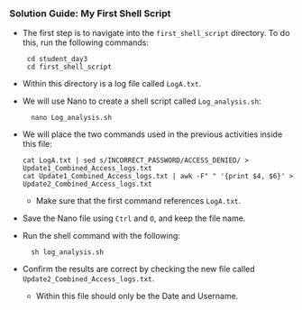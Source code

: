 ### Solution Guide: My First Shell Script

- The first step is to navigate into the `first_shell_script` directory. To do this, run the following commands:
 
       cd student_day3
       cd first_shell_script
       
- Within this directory is a log file called `LogA.txt`.  

- We will use Nano to create a shell script called `Log_analysis.sh`:

        nano Log_analysis.sh
        
- We will place the two commands used in the previous activities inside this file:

      cat LogA.txt | sed s/INCORRECT_PASSWORD/ACCESS_DENIED/ > Update1_Combined_Access_logs.txt
      cat Update1_Combined_Access_logs.txt | awk -F" " '{print $4, $6}' > Update2_Combined_Access_logs.txt
      
      
    - Make sure that the first command references `LogA.txt`. 
     
- Save the Nano file using `Ctrl` and `O`, and keep the file name.

- Run the shell command with the following:

        sh log_analysis.sh
        
- Confirm the results are correct by checking the new file called `Update2_Combined_Access_logs.txt`.

  - Within this file should only be the Date and Username.


